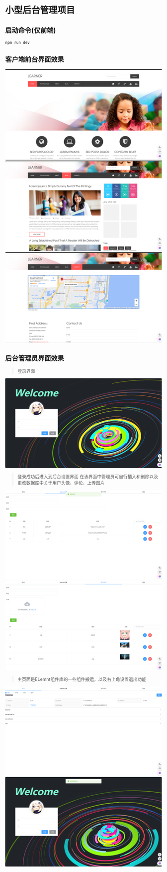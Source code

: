 # 小型后台管理项目
## 启动命令(仅前端)
```js
npm run dev
```
## 客户端前台界面效果
![](img/1.png)
![](img/4.png)
![](img/5.png)

## 后台管理员界面效果
> 登录界面

![](img/6.png)
> 登录成功后进入到后台设置界面
> 在该界面中管理员可自行插入和删除以及更改数据库中关于用户头像、评论、上传图片

![](img/7.png)
![](img/9.png)
> 主页面是ELemnt组件库的一些组件搬运，以及右上角设置退出功能

![](img/8.png)
![](img/11.png)
